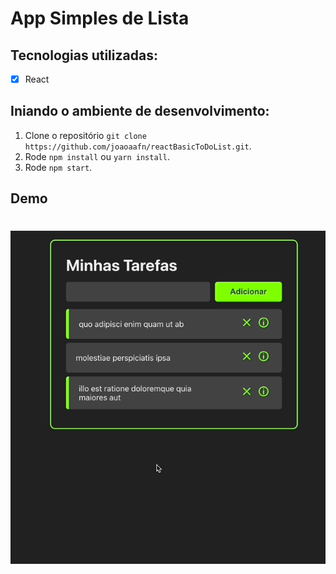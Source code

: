 # App Simples de Lista

## Tecnologias utilizadas:
- [x] React
## Iniando o ambiente de desenvolvimento:
1. Clone o repositório `git clone https://github.com/joaoaafn/reactBasicToDoList.git`.<br />
1. Rode `npm install` ou `yarn install`.<br />
2. Rode `npm start`.<br />

## Demo
<h1 align="center"><img alt="Readme" src="./github/demo.gif" /></h1>